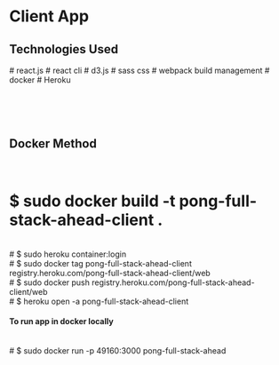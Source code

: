 <h1>Client App</h1>

<h2>Technologies Used</h2>
  # react.js
  # react cli
  # d3.js
  # sass css
  # webpack build management
  # docker
  # Heroku

<br><br><br>

<h2>Docker Method</h2>

<br>

  # $ sudo docker build -t pong-full-stack-ahead-client .
  <br>
  # $ sudo heroku container:login
  <br>
  # $ sudo docker tag pong-full-stack-ahead-client registry.heroku.com/pong-full-stack-ahead-client/web
  <br>
  # $ sudo docker push registry.heroku.com/pong-full-stack-ahead-client/web
  <br>
  # $ heroku open -a pong-full-stack-ahead-client

  <h4>To run app in docker locally</h4>
  <br>
  # $ sudo docker run -p 49160:3000  pong-full-stack-ahead

<br><br><br>
